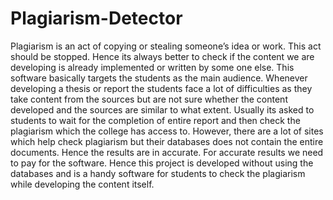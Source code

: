 # Plagiarism-Detector
Plagiarism is an act of copying or stealing someone’s idea or work. This act
should be stopped. Hence its always better to check if the content we are
developing is already implemented or written by some one else.
This software basically targets the students as the main audience. Whenever
developing a thesis or report the students face a lot of difficulties as they take
content from the sources but are not sure whether the content developed and
the sources are similar to what extent.
Usually its asked to students to wait for the completion of entire report and
then check the plagiarism which the college has access to. However, there are
a lot of sites which help check plagiarism but their databases does not contain
the entire documents. Hence the results are in accurate. For accurate results
we need to pay for the software.
Hence this project is developed without using the databases and is a handy
software for students to check the plagiarism while developing the content
itself.
